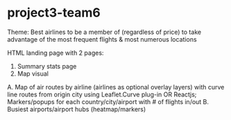 # project3-team6

Theme: Best airlines to be a member of (regardless of price) to take advantage of the most frequent flights & most numerous locations

HTML landing page with 2 pages: 
1. Summary stats page
2. Map visual
 
A. Map of air routes by airline (airlines as optional overlay layers) with curve line routes from origin city using Leaflet.Curve plug-in OR Reactjs;
  Markers/popups for each country/city/airport with # of flights in/out
B. Busiest airports/airport hubs (heatmap/markers)
